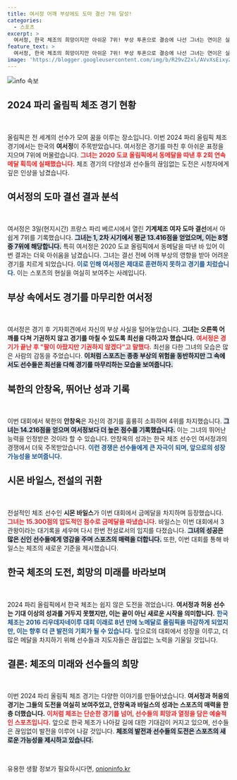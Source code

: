 ```yaml
---
title: 여서정 어깨 부상에도 도마 결선 7위 달성!
categories:
  - 스포츠
excerpt: >
  여서정, 한국 체조의 희망이지만 아쉬운 7위! 부상 투혼으로 결승에 나선 그녀는 연이은 실수로 메달에 도전하지 못했다. 금메달은 전설 바일스에게로!
feature_text: >
  여서정, 한국 체조의 희망이지만 아쉬운 7위! 부상 투혼으로 결승에 나선 그녀는 연이은 실수로 메달에 도전하지 못했다. 금메달은 전설 바일스에게로!
image: 'https://blogger.googleusercontent.com/img/b/R29vZ2xl/AVvXsEixyZcFfHzMRdzZMjFBmAUKJYCLCGyLL1o632UiGVXcaFdKo_bkvkuCioo0uUKlGfBVcT3P84aROyZIXSBEx3Aw5nCQ3pTgDom1WDC4m8eifvWiAmWEEVb4x6G_l8C0QH225ldMjyaFvpxGEBGNO37VmDTDMHGhJPq73UglMfDca1-0aw/s1600/blogspot.png'
---
```


<p><img src="https://blogger.googleusercontent.com/img/b/R29vZ2xl/AVvXsEixyZcFfHzMRdzZMjFBmAUKJYCLCGyLL1o632UiGVXcaFdKo_bkvkuCioo0uUKlGfBVcT3P84aROyZIXSBEx3Aw5nCQ3pTgDom1WDC4m8eifvWiAmWEEVb4x6G_l8C0QH225ldMjyaFvpxGEBGNO37VmDTDMHGhJPq73UglMfDca1-0aw/s1600/blogspot.png" alt="info 속보" /></p>

<h2 data-ke-size="size26">2024 파리 올림픽 체조 경기 현황</h2>

<p data-ke-size="size16">&nbsp;</p>

<p>올림픽은 전 세계의 선수가 모여 꿈을 이루는 장소입니다. 이번 2024 파리 올림픽 체조 경기에서는 한국의 <b>여서정</b>이 주목받았습니다. 여서정은 경기를 마친 후 아쉬운 표정을 지으며 7위에 머물렀습니다. <b><span style="color: #ee2323;">그녀는 2020 도쿄 올림픽에서 동메달을 따낸 후 2회 연속 메달 획득에 실패했습니다.</span></b> 체조 경기의 다양성과 선수들의 끊임없는 도전은 시청자에게 깊은 인상을 남겼습니다.</p>

<h2 data-ke-size="size26">여서정의 도마 결선 결과 분석</h2>

<p data-ke-size="size16">&nbsp;</p>

<p>여서정은 3일(현지시간) 프랑스 파리 베르시에서 열린 <b>기계체조 여자 도마 결선</b>에서 아쉽게 7위를 기록했습니다. <b><span style="background-color: #21538527;">그녀는 1, 2차 시기에서 평균 13.416점을 얻었으며, 이는 8명 중 7위에 해당합니다.</span></b> 특히 여서정은 2020 도쿄 올림픽에서 동메달을 따낸 바 있어 이번 결과는 더욱 아쉬움을 남겼습니다. 그녀는 결선 전에 어깨 부상의 영향을 받아 어려운 경기를 치르게 되었습니다. <b><span style="color: #1a5490;">이로 인해 여서정은 제대로 훈련하지 못하고 경기를 치렀습니다.</span></b> 이는 스포츠의 현실을 여실히 보여주는 사례입니다.</p>

<h2 data-ke-size="size26">부상 속에서도 경기를 마무리한 여서정</h2>

<p data-ke-size="size16">&nbsp;</p>

<p>여서정은 경기 후 기자회견에서 자신의 부상 사실을 털어놓았습니다. <b>그녀는 오른쪽 어깨를 다쳐 기권하지 않고 경기를 마칠 수 있도록 최선을 다하고자 했습니다.</b> <b><span style="color: #ee2323;">여서정은 경기가 끝난 후 "팔이 아팠지만 기권하지 않겠다"고 말했다.</span></b> 최선을 다한 그녀의 모습은 많은 사람의 감동을 주었습니다. <b><span style="background-color: #21538527;">이처럼 스포츠는 종종 부상의 위험을 동반하지만 그 속에서도 선수들은 최선을 다해 경기를 마무리하는 모습을 보여줍니다.</span></b></p>

<h2 data-ke-size="size26">북한의 안창옥, 뛰어난 성과 기록</h2>

<p data-ke-size="size16">&nbsp;</p>

<p>이번 대회에서 북한의 <b>안창옥</b>은 자신의 경기를 훌륭히 소화하며 4위를 차지했습니다. <b><span style="background-color: #21538527;">그녀는 14.216점을 얻으며 여서정보다 더 높은 점수를 기록했습니다.</span></b> 이는 그녀의 뛰어난 능력을 인정받은 것이라 할 수 있습니다. 안창옥의 성과는 한국 체조 선수인 여서정과의 경쟁에서 더욱 주목받았습니다. <b><span style="color: #1a5490;">이런 경쟁은 선수들에게 큰 자극이 되며, 앞으로의 성장 가능성을 보여줍니다.</span></b></p>

<h2 data-ke-size="size26">시몬 바일스, 전설의 귀환</h2>

<p data-ke-size="size16">&nbsp;</p>

<p>전설적인 체조 선수인 <b>시몬 바일스</b>가 이번 대회에서 금메달을 차지하며 등장했습니다. <b><span style="color: #ee2323;">그녀는 15.300점의 압도적인 점수로 금메달을 따냈습니다.</span></b> 바일스는 이번 대회에서 3관왕이라는 대기록을 세우며 다시 한번 전설로서의 입지를 다졌습니다. <b><span style="background-color: #21538527;">그녀의 성공은 많은 신인 선수들에게 영감을 주며 스포츠의 매력을 더합니다.</span></b> 또한, 이번 대회를 통해 바일스는 체조의 새로운 기준을 제시했습니다.</p>

<h2 data-ke-size="size26">한국 체조의 도전, 희망의 미래를 바라보며</h2>

<p data-ke-size="size16">&nbsp;</p>

<p>2024 파리 올림픽에서 한국 체조는 쉽지 않은 도전을 겪었습니다. <b>여서정과 허웅 선수는 기대 이상의 성과를 거두지 못했지만, 이는 끝이 아닌 새로운 시작을 의미합니다.</b> <b><span style="color: #1a5490;">한국 체조는 2016 리우데자네이루 대회 이래로 8년 만에 노메달로 올림픽을 마감하게 되었지만, 이는 향후 더 큰 발전의 기회가 될 수 있습니다.</span></b> 앞으로의 대회에서 성장을 이루고, 더 많은 메달을 차지하기 위해 선수들과 지도자들은 끊임없는 노력을 기울일 것입니다. </p>

<h2 data-ke-size="size26">결론: 체조의 미래와 선수들의 희망</h2>

<p data-ke-size="size16">&nbsp;</p>

<p>이번 2024 파리 올림픽 체조 경기는 다양한 이야기를 만들어냈습니다. <b>여서정과 허웅의 경기는 그들의 도전을 여실히 보여주었고, 안창옥과 바일스의 성과는 스포츠의 매력을 한층 더했습니다.</b> <b><span style="color: #ee2323;">이처럼 체조는 단순한 경기를 넘어, 선수들의 희망과 열정을 담은 예술적인 스포츠입니다.</span></b> 앞으로 한국 체조가 나아갈 길에 대한 기대감이 커지고 있으며, 선수들은 끊임없이 발전을 이루어 나갈 것입니다. <b><span style="background-color: #21538527;">체조의 발전과 선수들의 도전은 스포츠의 새로운 가능성을 제시하고 있습니다.</span></b></p>

<p data-ke-size="size16">&nbsp;</p>
유용한 생활 정보가 필요하시다면, <a href="https://onioninfo.kr" rel="dofollow">onioninfo.kr</a>


